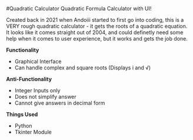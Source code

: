 #Quadratic Calculator
Quadratic Formula Calculator with UI!

Created back in 2021 when Andoiii started to first go into coding, this is a VERY rough quadratic calculator - it gets the roots of a quadratic equation. It looks like it comes straight out of 2004, 
and could definetly need some help when it comes to user experience, but it works and gets the job done.

**Functionality**
- Graphical Interface
- Can handle complex and square roots (Displays i and √)

**Anti-Functionality**
- Integer Inputs only
- Does not simplify answer
- Cannot give answers in decimal form

**Things Used**
- Python
- Tkinter Module
